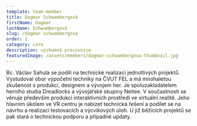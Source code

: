 ```yaml
---
template: team-member
title: Dagmar Schwambergová
firstName: Dagmar
lastName: Schwambergová
slug: /dagmar-schwambergova
order: 1
category: core
description: výzkumná pracovnice
featuredImage: /assets/members/dagmar-schwambergova-thumbnail.jpg
---
```


Bc. Václav Sahula se podílí na technické realizaci jednotlivých projektů. Vystudoval obor výpočetní techniky na ČVUT FEL a má mnohaletou zkušenost s produkcí, designem a vývojem her. Je spoluzakladatelem herního studia Dreadlocks a vývojářské skupiny Neitee. V součastnosti se věnuje především produkci interaktivních prostředí ve virtuální realitě. Jeho hlavním úkolem ve VR centru je nabízet technická řešení a podílet se na návrhu a realizaci testovacích a výcvikových úloh. U již běžících projektů se pak stará o technickou podporu a případné updaty.